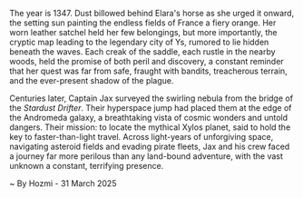 
The year is 1347.  Dust billowed behind Elara's horse as she urged it onward, the setting sun painting the endless fields of France a fiery orange.  Her worn leather satchel held her few belongings, but more importantly, the cryptic map leading to the legendary city of Ys, rumored to lie hidden beneath the waves.  Each creak of the saddle, each rustle in the nearby woods, held the promise of both peril and discovery, a constant reminder that her quest was far from safe, fraught with bandits, treacherous terrain, and the ever-present shadow of the plague.

Centuries later, Captain Jax surveyed the swirling nebula from the bridge of the *Stardust Drifter*.  Their hyperspace jump had placed them at the edge of the Andromeda galaxy, a breathtaking vista of cosmic wonders and untold dangers.  Their mission: to locate the mythical Xylos planet, said to hold the key to faster-than-light travel.  Across light-years of unforgiving space, navigating asteroid fields and evading pirate fleets, Jax and his crew faced a journey far more perilous than any land-bound adventure, with the vast unknown a constant, terrifying presence.

~ By Hozmi - 31 March 2025

